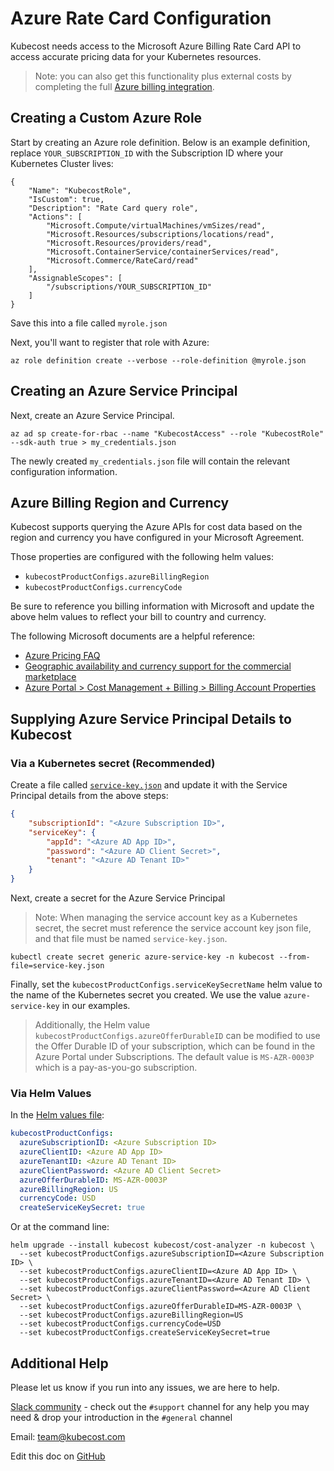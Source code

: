 Azure Rate Card Configuration
============

Kubecost needs access to the Microsoft Azure Billing Rate Card API to access accurate pricing data for your Kubernetes resources.

> Note: you can also get this functionality plus external costs by completing the full [Azure billing integration](/azure-out-of-cluster.md).

## Creating a Custom Azure Role

Start by creating an Azure role definition. Below is an example definition, replace `YOUR_SUBSCRIPTION_ID` with the Subscription ID where your Kubernetes Cluster lives:

```
{
    "Name": "KubecostRole",
    "IsCustom": true,
    "Description": "Rate Card query role",
    "Actions": [
        "Microsoft.Compute/virtualMachines/vmSizes/read",
        "Microsoft.Resources/subscriptions/locations/read",
        "Microsoft.Resources/providers/read",
        "Microsoft.ContainerService/containerServices/read",
        "Microsoft.Commerce/RateCard/read"
    ],
    "AssignableScopes": [
        "/subscriptions/YOUR_SUBSCRIPTION_ID"
    ]
}
```

Save this into a file called `myrole.json`

Next, you'll want to register that role with Azure:

```
az role definition create --verbose --role-definition @myrole.json
```

## Creating an Azure Service Principal

Next, create an Azure Service Principal.

```
az ad sp create-for-rbac --name "KubecostAccess" --role "KubecostRole" --sdk-auth true > my_credentials.json
```

The newly created `my_credentials.json` file will contain the relevant configuration information.

## Azure Billing Region and Currency

Kubecost supports querying the Azure APIs for cost data based on the region and currency you have configured in your Microsoft Agreement.

Those properties are configured with the following helm values:
* `kubecostProductConfigs.azureBillingRegion`
* `kubecostProductConfigs.currencyCode`

Be sure to reference you billing information with Microsoft and update the above helm values to reflect your bill to country and currency.

The following Microsoft documents are a helpful reference:
* [Azure Pricing FAQ](https://azure.microsoft.com/en-us/pricing/faq/)
* [Geographic availability and currency support for the commercial marketplace](https://docs.microsoft.com/en-us/azure/marketplace/marketplace-geo-availability-currencies)
* [Azure Portal > Cost Management + Billing > Billing Account Properties](https://portal.azure.com/#view/Microsoft_Azure_GTM/ModernBillingMenuBlade/~/Properties)

## Supplying Azure Service Principal Details to Kubecost

### Via a Kubernetes secret (Recommended)

Create a file called [`service-key.json`](https://github.com/kubecost/poc-common-configurations/blob/main/azure/service-key.json) and update it with the Service Principal details from the above steps:

``` json
{
    "subscriptionId": "<Azure Subscription ID>",
    "serviceKey": {
        "appId": "<Azure AD App ID>",
        "password": "<Azure AD Client Secret>",
        "tenant": "<Azure AD Tenant ID>"
    }
}
```

Next, create a secret for the Azure Service Principal
> Note: When managing the service account key as a Kubernetes secret, the secret must reference the service account key json file, and that file must be named `service-key.json`.

``` shell
kubectl create secret generic azure-service-key -n kubecost --from-file=service-key.json
```

Finally, set the `kubecostProductConfigs.serviceKeySecretName` helm value to the name of the Kubernetes secret you created. We use the value `azure-service-key` in our examples.

> Additionally, the Helm value `kubecostProductConfigs.azureOfferDurableID` can be modified to use the Offer Durable ID of your subscription, which can be found in the Azure Portal under Subscriptions. The default value is `MS-AZR-0003P` which is a pay-as-you-go subscription.

### Via Helm Values

In the [Helm values file](https://github.com/kubecost/cost-analyzer-helm-chart/blob/4eaaa9acef33468dd0d9fac046defe0af17811b4/cost-analyzer/values.yaml#L770-L776):

``` yaml
kubecostProductConfigs:
  azureSubscriptionID: <Azure Subscription ID>
  azureClientID: <Azure AD App ID>
  azureTenantID: <Azure AD Tenant ID>
  azureClientPassword: <Azure AD Client Secret>
  azureOfferDurableID: MS-AZR-0003P
  azureBillingRegion: US
  currencyCode: USD
  createServiceKeySecret: true
```

Or at the command line:

``` shell
helm upgrade --install kubecost kubecost/cost-analyzer -n kubecost \
  --set kubecostProductConfigs.azureSubscriptionID=<Azure Subscription ID> \
  --set kubecostProductConfigs.azureClientID=<Azure AD App ID> \
  --set kubecostProductConfigs.azureTenantID=<Azure AD Tenant ID> \
  --set kubecostProductConfigs.azureClientPassword=<Azure AD Client Secret> \
  --set kubecostProductConfigs.azureOfferDurableID=MS-AZR-0003P \
  --set kubecostProductConfigs.azureBillingRegion=US
  --set kubecostProductConfigs.currencyCode=USD
  --set kubecostProductConfigs.createServiceKeySecret=true
```

## Additional Help

Please let us know if you run into any issues, we are here to help.

[Slack community](https://join.slack.com/t/kubecost/shared_invite/enQtNTA2MjQ1NDUyODE5LWFjYzIzNWE4MDkzMmUyZGU4NjkwMzMyMjIyM2E0NGNmYjExZjBiNjk1YzY5ZDI0ZTNhZDg4NjlkMGRkYzFlZTU) - check out the `#support` channel for any help you may need & drop your introduction in the `#general` channel

Email: <team@kubecost.com>

Edit this doc on [GitHub](https://github.com/kubecost/docs/blob/main/azure-config.md)

<!--- {"article":"4407595934871","section":"4402815682455","permissiongroup":"1500001277122"} --->
